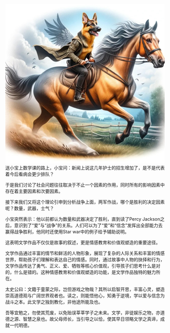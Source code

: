![](./IMG_3244.JPG)送小宝上数学课的路上，小宝问：新闻上说这几年护士的招生增加了，是不是代表着今后看病会更少排队？

于是我们讨论了社会问题往往取决于不止一个因素的作用，同时所有的影响因素中存在着主要因素和次要因素。

接下来我们又将这个理论引申到分析战争上面，两军作战，哪个是胜利的决定因素呢？数量，武器，士气？

小宝突然表示：他以前都认为数量和武器决定了胜利，直到读了Percy Jackson之后，意识到了“爱”与“战争”的关系。人们可以为了“爱”和“信念”发挥出全部能力去赢得战争胜利，他同时还使用Star war中的例子给予辅助说明。

这表明文学作品不仅仅是故事的叙述，更是情感教育和价值观塑造的重要途径。

文学作品通过丰富的情节和鲜活的人物形象，展现了复杂的人际关系和丰富的情感世界，帮助孩子们理解和表达自己的情感。同时，通过故事中人物的抉择和行为，文学作品传达了勇气、正义、爱、牺牲等核心价值观，引导孩子们思考什么是对的，什么是错的。这种情感教育和价值观塑造的功能，是文学作品独特的魅力所在。

太史公曰：文籍于童蒙之际，岂但游戏之物哉？其所以启智开思，丰富心灵，塑造崇高道德观与广阔世界观者也。读之，则能悟他心，知勇于逆境，学以爱与信念为战斗之本。此文学之独到教化，非他途所能及也。

吾等宜勉之，勿使其荒废，以免贻误莘莘学子之未来。文学，非徒娱乐之物，亦道德之源、智慧之泉也。故父母师长，当引导之以恰，使其早日领略文学之真谛，成就一代明德。